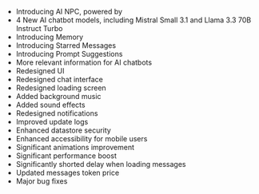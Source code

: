 - Introducing AI NPC, powered by
- 4 New AI chatbot models, including Mistral Small 3.1 and Llama 3.3 70B Instruct Turbo
- Introducing Memory
- Introducing Starred Messages
- Introducing Prompt Suggestions
- More relevant information for AI chatbots
- Redesigned UI
- Redesigned chat interface
- Redesigned loading screen
- Added background music
- Added sound effects
- Redesigned notifications
- Improved update logs
- Enhanced datastore security
- Enhanced accessibility for mobile users
- Significant animations improvement
- Significant performance boost
- Significantly shorted delay when loading messages
- Updated messages token price
- Major bug fixes

